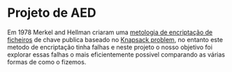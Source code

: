 # Projeto de AED

 Em 1978 Merkel and Hellman criaram uma [metologia de encriptação de ficheiros](https://en.wikipedia.org/wiki/Merkle%E2%80%93Hellman_knapsack_cryptosystem)  de chave publica baseado no [Knapsack problem](https://en.wikipedia.org/wiki/Knapsack_problem), no entanto este metodo de encriptação tinha falhas e neste projeto o nosso objetivo foi explorar essas falhas o mais eficientemente possivel comparando as várias formas de como o fizemos. 



